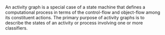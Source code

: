 An activity graph is a special case of a state machine that defines a computational process in terms of the control-flow and object-flow among its constituent actions. The primary purpose of activity graphs is to describe the states of an activity or process involving one or more classifiers.